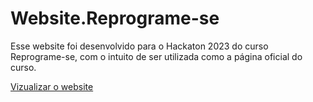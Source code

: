 # Website.Reprograme-se

Esse website foi desenvolvido para o Hackaton 2023 do curso Reprograme-se, com o intuito de ser utilizada como a página oficial do curso.

<a  href="https://fernandahaese.github.io/Website.Reprograme-se/index.html"> Vizualizar o website</a>
